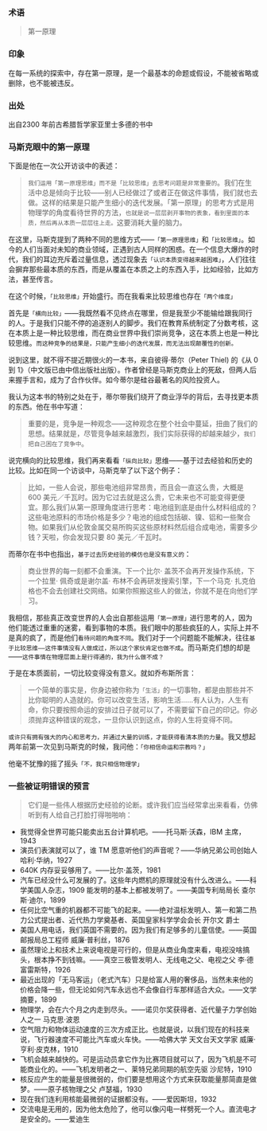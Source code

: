 ### 术语
> 第一原理

### 印象
在每一系统的探索中，存在第一原理，是一个最基本的命题或假设，不能被省略或删除，也不能被违反。
### 出处
出自2300 年前古希腊哲学家亚里士多德的书中

### 马斯克眼中的第一原理
下面是他在一次公开访谈中的表述：

> `我们运用「第一原理思维」而不是「比较思维」去思考问题是非常重要的`。我们在生活中总是倾向于比较——别人已经做过了或者正在做这件事情，我们就也去做。这样的结果是只能产生细小的迭代发展。「第一原理」的思考方式是用物理学的角度看待世界的方法，`也就是说一层层剥开事物的表象，看到里面的本质，然后再从本质一层层往上走。`这要消耗大量的脑力。

在这里，马斯克提到了两种不同的思维方式——`「第一原理思维」`和`「比较思维」`。如今的人们当面对未知的商业领域，正遇到古人同样的困惑。在一个信息大爆炸的时代，我们的耳边充斥着过量信息，透过现象去`「认识本质变得越来越困难」`，人们往往会摒弃那些最本质的东西，而是从覆盖在本质之上的东西入手，比如经验，比如方法，甚至传言。

在这个时候，`「比较思维」`开始盛行。而在我看来比较思维也存在`「两个维度」`

首先是`「横向比较」`——我既然看不见终点在哪里，但是我至少不能输给跟我同行的人。于是我们只能不停的追逐别人的脚步。我们在教育系统制定了分数考核，这在本质上是一种比较思维，而在商业世界中我们崇尚竞争，这在本质上也是一种比较思维。`而这种竞争的结果是，只能产生细小的迭代发展，而无法出现颠覆性的创新。`

说到这里，就不得不提近期很火的一本书，来自彼得·蒂尔（Peter Thiel) 的《从 0 到 1》（中文版已由中信出版社出版）。作者曾经是马斯克商业上的死敌，但两人后来握手言和，成为了合作伙伴。如今蒂尔是硅谷最著名的风险投资人。

我认为这本书的特别之处在于，蒂尔带我们绕开了商业浮华的背后，去寻找更本质的东西。他在书中写道：

> 重要的是，竞争是一种观念——这种观念在整个社会中蔓延，扭曲了我们的思想。结果就是，尽管竞争越来越激烈，我们实际获得的却越来越少，`我们把自己困在了竞争中`。

说完横向的比较思维，我们再来看看`「纵向比较」`思维——基于过去经验和历史的比较。比如在同一个访谈中，马斯克举了以下这个例子：

> 比如，一些人会说，那些电池组非常昂贵，而且会一直这么贵，大概是 600 美元／千瓦时。因为它过去就是这么贵，它未来也不可能变得更便宜。那么我们从第一原理角度进行思考：电池组到底是由什么材料组成的？这些电池原料的市场价格是多少？电池的组成包括碳、镍、铝和一些聚合物。如果我们从伦敦金属交易所购买这些原材料然后组合成电池，需要多少钱？天啦，你会发现只要 80 美元／千瓦时。

而蒂尔在书中也指出，`基于过去历史经验的模仿也是没有意义的`：

> 商业世界的每一刻都不会重演。下一个比尔· 盖茨不会再开发操作系统，下一个拉里· 佩奇或是谢尔盖· 布林不会再研发搜索引擎，下一个马克· 扎克伯格也不会去创建社交网络。如果你照搬这些人的做法，你就不是在向他们学习。

我相信，那些真正改变世界的人会出自那些运用`「第一原理」`进行思考的人，因为他们能透过重重的迷雾，看到事物的本质。我们眼中的那些疯狂的人，实际上并不是真的疯了，而是他们`看待问题的角度不同`。我们对于一个问题能不能解决，往往`基于比较思维——这件事情没有人做成过，所以这个家伙肯定也做不成`。而马斯克们想的却是——`这件事情在物理层面上是行得通的，我为什么做不成？`

于是在本质面前，一切比较变得没有意义。就如乔布斯所言：

> 一个简单的事实是，你身边被你称为`「生活」`的一切事物，都是由那些并不比你聪明的人造就的。你可以改变生活，影响生活……有人认为，人生有命，你只要按照命运的安排过日子就可以了，不需要留下自己的印记。你必须抛弃这种错误的观念，一旦你认识到这点，你的人生将变得不同。

`或许只有拥有强大的内心和思考力，并通过大量的训练，才能获得看清本质的力量`。我又想起两年前第一次见到马斯克的时候，我问他：`「你相信命运和宗教吗？」`

他毫不犹豫的摇了摇头`「不，我只相信物理学」`

### 一些被证明错误的预言
> 它们是一些伟人根据历史经验的论断。或许我们应当经常拿出来看看，仿佛听到有人给自己打脸打得啪啪响：

 - 我觉得全世界可能只能卖出五台计算机吧。——托马斯·沃森，IBM 主席，1943 
 - 演员们表演就可以了，谁 TM 愿意听他们的声音呢？——华纳兄弟公司创始人 哈利·华纳，1927
 -  640K 内存妥妥够用了。——比尔·盖茨，1981
 -  汽车已经没什么可发展的了。这些年内燃机的原理就没有什么改进么。——科学美国人杂志，1909 能发明的基本上都被发明了。——美国专利局局长 查尔斯·迪尔，1899
 -   任何比空气重的机器都不可能飞的起来。——绝对温标发明人、第一和第二热力公式提出者、近代热力学奠基者、英国皇家科学学会会长 开尔文 爵士
 -   美国人用电话，我们英国不需要的。因为我们有足够多的儿童信使。——英国邮报局总工程师 威廉·普利丝，1876
 - 虽然理论上和技术上来说电视是可行的，但是从商业角度来看，电视没啥搞头，根本挣不到钱嘛。——真空三极管发明人、无线电之父、电视之父 李·德富雷斯特，1926
 -  最近出现的「无马客运」（老式汽车）只是给富人用的奢侈品，当然未来他的价格会降一些，但无论如何汽车永远也不会像自行车那样适合大众。——文学摘要，1899
 -   物理学，会在六个月之内走到尽头。——诺贝尔奖获得者、近代量子力学创始人之一 马克思·波恩
 -   空气阻力和物体运动速度的三次方成正比。也就是说，以我们现在的科技来说，飞行器速度不可能比汽车或火车快。——哈佛大学 天文台天文学家 威廉·亨利·皮克林，1910
 -   飞机会越来越快的。可是运动员拿它作为比赛项目就可以了，因为飞机是不可能商业化的。——飞机发明者之一、莱特兄弟同期的航空先驱 沙尼特，1910 
 -   核反应产生的能量是很微弱的，你们要是想用这个方式来获取能量那简直是做梦。——原子核物理之父 卢瑟福，1930
 -   现在我们连利用核能最微弱的证据都没有。——爱因斯坦，1932
 -   交流电是无用的，因为他太危险了，他可以像闪电一样劈死一个人。直流电才是安全的。——爱迪生